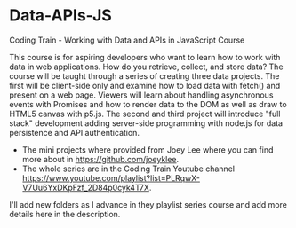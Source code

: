 # Data-APIs-JS
Coding Train - Working with Data and APIs in JavaScript Course

This course is for aspiring developers who want to learn how to work with data in web applications. How do you retrieve, collect, and store data?
The course will be taught through a series of creating three data projects. The first will be client-side only and examine how to load data with fetch() and present on a web page.
Viewers will learn about handling asynchronous events with Promises and how to render data to the DOM as well as draw to HTML5 canvas with p5.js. 
The second and third project will introduce "full stack" development adding server-side programming with node.js for data persistence and API authentication.

 - The mini projects where provided from Joey Lee where you can find more about in  https://github.com/joeyklee.
 - The whole series are in the Coding Train Youtube channel https://www.youtube.com/playlist?list=PLRqwX-V7Uu6YxDKpFzf_2D84p0cyk4T7X.

I'll add new folders as I advance in they playlist series course and add more details here in the description.
